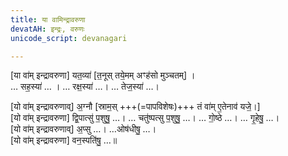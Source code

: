 ```yaml
---
title: या वामिन्द्रावरुणा
devatAH: इन्द्रः, वरुणः
unicode_script: devanagari

---
```

[या वा॑म् इन्द्रावरुणा] यत॒व्या॑ [त॒नूस् तये॒मम् अꣳह॑सो मुञ्चतम्] ।  
… सह॒स्या॑ … । … रक्ष॒स्या॑ …। … तेज॒स्या॑ …।

[यो वा॑म् इन्द्रावरुणाव्] अ॒ग्नौ [स्राम॒स् +++(=पापविशेषः)+++ तं वा॑म् ए॒तेनाव॑ यजे॒।]  
[यो वा॑म् इन्द्रावरुणा] द्वि॒पात्सु॑ प॒शुषु॒ …। … चतु॑ष्पत्सु प॒शुषु॒ …। … गो॒ष्ठे …।
… गृ॒हेषु॒ …।  
[यो वा॑म् इन्द्रावरुणाव्] अ॒प्सु …। …ओष॑धीषु॒ …।  
[यो वा॑म् इन्द्रावरुणा] वन॒स्पति॑षु॒ …॥
